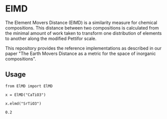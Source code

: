 # ElMD
The Element Movers Distance (ElMD) is a similarity measure for chemical compositions. This distance between two compositions is calculated from the minimal amount of work taken to transform one distribution of elements to another along the modified Pettifor scale. 

This repository provides the reference implementations as described in our paper "The Earth Movers Distance as a metric for the space of inorganic compositions". 

## Usage
`from ElMD import ElMD`

`x = ElMD("CaTiO3")`

`x.elmd("SrTiO3")` 

`0.2`


